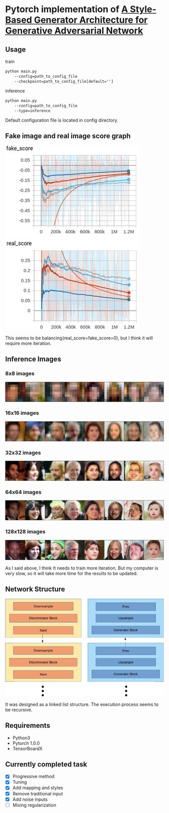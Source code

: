 # Pytorch implementation of [A Style-Based Generator Architecture for Generative Adversarial Network](https://arxiv.org/abs/1812.04948)

## Usage

train
```
python main.py 
    --config=path_to_config_file
    --checkpoint=path_to_config_file[default='']
```

inference
```
python main.py 
    --config=path_to_config_file
    --type=inference
```

Default configuration file is located in config directory.

## Fake image and real image score graph

![graph](images/graph.png)

This seems to be balancing(real_score=fake_score=0), but I think it will require more iteration.

## Inference Images

### 8x8 images
![8x8](images/8x8.png)
### 16x16 images
![16x16](images/16x16.png)
### 32x32 images
![32x32](images/32x32.png)
### 64x64 images
![64x64](images/64x64.png)
### 128x128 images
![128x128](images/128x128.png)

As I said above, I think It needs to train more iteration. But my computer is very slow, so it will take more time for the results to be updated.

## Network Structure

![structure](images/structure.png)

It was designed as a linked list structure. The execution process seems to be recursive.

## Requirements

- Python3
- Pytorch 1.0.0
- TensorBoardX

## Currently completed task

* [x] Progressive method
* [x] Tuning
* [x] Add mapping and styles 
* [x] Remove traditional input 
* [x] Add noise inputs 
* [ ] Mixing regularization
